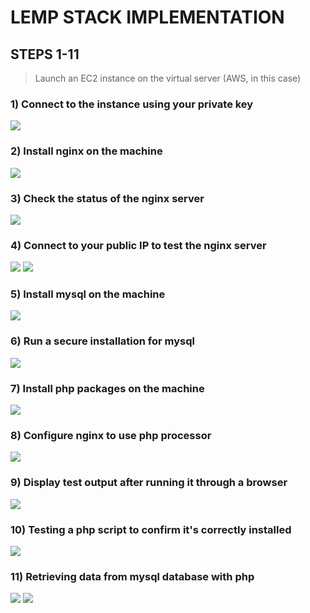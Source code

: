 # LEMP STACK IMPLEMENTATION

## STEPS 1-11

> Launch an EC2 instance on the virtual server (AWS, in this case)

### 1) Connect to the instance using your private key
   ![](LEMP/LEMP1.png)

### 2) Install nginx on the machine
   ![](LEMP/LEMP2.png)

### 3) Check the status of the nginx server
   ![](LEMP/LEMP3.png)

### 4) Connect to your public IP to test the nginx server
   ![](LEMP/LEMP5.png)
   ![](LEMP/LEMP4.png)
   
### 5) Install mysql on the machine
   ![](LEMP/LEMP6.png)

### 6) Run a secure installation for mysql
   ![](LEMP/LEMP7.png)

### 7) Install php packages on the machine
   ![](LEMP/LEMP8.png)

### 8) Configure nginx to use php processor
   ![](LEMP/LEMP9.png)

### 9) Display test output after running it through a browser
   ![](LEMP/LEMP10.png)

### 10) Testing a php script to confirm it's correctly installed
   ![](LEMP/LEMP11.png)

### 11) Retrieving data from mysql database with php
   ![](LEMP/LEMP13.png)
   ![](LEMP/LEMP12.png)
